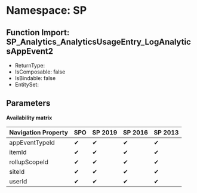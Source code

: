 # Namespace: SP

## Function Import: SP_Analytics_AnalyticsUsageEntry_LogAnalyticsAppEvent2

- ReturnType: 
- IsComposable: false
- IsBindable: false
- EntitySet: 

## Parameters

**Availability matrix**

Navigation Property | SPO | SP 2019 | SP 2016 | SP 2013
----------|-----|---------|---------|--------
appEventTypeId | ✔ | ✔ | ✔ | ✔
itemId | ✔ | ✔ | ✔ | ✔
rollupScopeId | ✔ | ✔ | ✔ | ✔
siteId | ✔ | ✔ | ✔ | ✔
userId | ✔ | ✔ | ✔ | ✔
